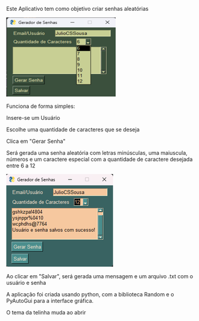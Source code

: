 Este Aplicativo tem como objetivo criar senhas aleatórias

<img src="telinha.png">

Funciona de forma simples: 

Insere-se um Usuário

Escolhe uma quantidade de caracteres que se deseja

Clica em "Gerar Senha"

Será gerada uma senha aleatória com letras minúsculas, uma maiuscula, números e um caractere especial com a quantidade de caractere desejada entre 6 a 12

<img src="telinha2.png">

Ao clicar em "Salvar", será gerada uma mensagem e um arquivo .txt com o usuário e senha 

A aplicação foi criada usando python, com a biblioteca Random e o PyAutoGui para a interface gráfica. 

O tema da telinha muda ao abrir 
